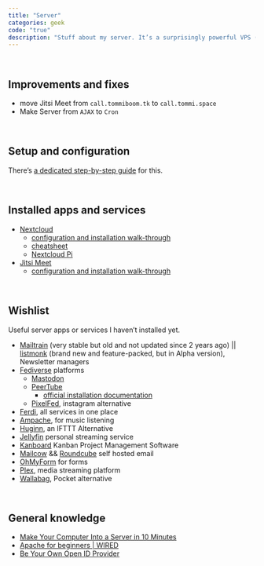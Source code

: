 ```yaml
---
title: "Server"
categories: geek
code: "true"
description: "Stuff about my server. It’s a surprisingly powerful VPS (considered how much I pay for it) hosted in Germany by <a href='https://contabo.com/' rel='noopener noreferrer' target='_blank'>Contabo</a> and it runs <a href='https://releases.ubuntu.com/20.04/)' rel='noopener noreferrer' target='_blank'>Ubuntu 20.04</a>"
---
```


<br />

## Improvements and fixes

- move Jitsi Meet from `call.tommiboom.tk` to `call.tommi.space`
- Make Server from `AJAX` to `Cron`

<br />

## Setup and configuration

There’s [a dedicated step-by-step guide](/server-setup) for this.

<br />

## Installed apps and services

- [Nextcloud](https://nextcloud.com)
	- [configuration and installation walk-through](/server-setup#nextcloud)
	- [cheatsheet](/server-setup#nextcloud-cheatsheet)
	- [Nextcloud Pi](https://ownyourbits.com/nextcloudpi/)
- [Jitsi Meet](https://jitsi.org)
	- [configuration and installation walk-through](/server-setup#jitsi-meet)
	
<br />

## Wishlist

Useful server apps or services I haven’t installed yet.

- [Mailtrain](https://mailtrain.org) (very stable but old and not updated since 2 years ago) || [listmonk](https://listmonk.app) (brand new and feature-packed, but in Alpha version), Newsletter managers
- [Fediverse](https://fediverse.network/) platforms
	- [Mastodon](https://joinmastodon.org/)
	- [PeerTube](https://joinpeertube.org)
		- [official installation documentation](/https://docs.joinpeertube.org/#/install-any-os)
	- [PixelFed](https://pixelfed.org/), instagram alternative
- [Ferdi](https://github.com/getferdi/server), all services in one place
- [Ampache](http://ampache.org/), for music listening
- [Huginn](https://github.com/huginn/huginn), an IFTTT Alternative
- [Jellyfin](https://jellyfin.org/) personal streaming service
- [Kanboard](https://kanboard.org/) Kanban Project Management Software
- [Mailcow](https://mailcow.email/) && [Roundcube](https://roundcube.net/) self hosted email
- [OhMyForm](https://ohmyform.com/docs/install/) for forms
- [Plex](https://www.plex.tv), media streaming platform
- [Wallabag](https://hub.docker.com/r/wallabag/wallabag), Pocket alternative

<br />

## General knowledge

- [Make Your Computer Into a Server in 10 Minutes](https://www.instructables.com/id/Make-Your-Computer-Into-A-Server-in-10-Minutes-fr/)
- [Apache for beginners | WIRED](https://www.wired.com/2010/02/Apache_for_Beginners/)
- [Be Your Own Open ID Provider](https://www.wired.com/2010/02/Be_Your_Own_OpenID_Provider/)
